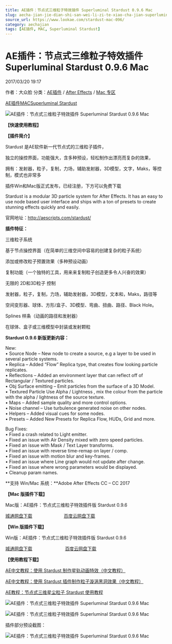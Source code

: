 ```yaml
---
title: AE插件：节点式三维粒子特效插件 Superluminal Stardust 0.9.6 Mac
slug: aecha-jian-jie-dian-shi-san-wei-li-zi-te-xiao-cha-jian-superluminal-stardust-0-9-6-mac
source_url: https://www.lookae.com/stardust-mac-096/
category: aechajian
tags: [AE插件, MAC, Superluminal Stardust]
---
```

# AE插件：节点式三维粒子特效插件 Superluminal Stardust 0.9.6 Mac

2017/03/20 19:17

作者：大众脸
分类：[AE插件](https://www.lookae.com/after-effects/aechajian/) / [After Effects](https://www.lookae.com/after-effects/) / [Mac 专区](https://www.lookae.com/mac-osx/)

[AE插件](https://www.lookae.com/tag/ae%e6%8f%92%e4%bb%b6/)[MAC](https://www.lookae.com/tag/mac/)[Superluminal Stardust](https://www.lookae.com/tag/superluminal-stardust/)

![AE插件：节点式三维粒子特效插件 Superluminal Stardust 0.9.6 Mac](https://www.lookae.com/wp-content/uploads/2016/11/Stardust-.jpg "AE插件：节点式三维粒子特效插件 Superluminal Stardust 0.9.6 Mac-LookAE.com")

**【快速使用教程】**

**【插件简介】**

Stardust 是AE软件新一代节点式的三维粒子插件，

独立的操控界面，功能强大，含多种预设，轻松制作出漂亮而复杂的效果，

拥有：发射器，粒子，复制，力场，辅助发射器，3D模型，文字，Maks，等控制，模式也非常多

插件Win和Mac版正式发布，已经注册，下方可以免费下载

Stardust is a modular 3D particle system for After Effects. It has an easy to use node based user interface and ships with a ton of presets to create stunning effects quickly and easily.

官网地址：http://aescripts.com/stardust/

**插件特征：**

三维粒子系统

基于节点操控界面（在简单的三维空间中容易的创建复杂的粒子系统）

添加或修改粒子预置效果（多种预设动画）

复制功能（一个独特的工具，用来来复制粒子创造更多令人兴奋的效果）

无限的 2D和3D粒子 控制

发射器，粒子，复制，力场，辅助发射器，3D模型，文本和，Maks，路径等

空间变形器、球体、方形/盒子、3D模型、弯曲、扭曲、路径、Black Hole。

Splines 样条（动画的路径和发射器）

在球体、盒子或三维模型中封装或发射颗粒

**Stardust 0.9.6 新版更新内容：**

New:  
• Source Node – New node to create a source, e.g a layer to be used in several particle systems.  
• Replica – Added “Flow” Replica type, that creates flow looking particle replicates.  
• Reflections – Added an environment layer that can reflect off of Rectangular / Textured particles.  
• Obj Surface emitting – Emit particles from the surface of a 3D Model.  
• Textured Particle Use Alpha / Lightness , mix the colour from the particle with the alpha / lightness of the source texture.  
• Maps – Added sample quality and more control options.  
• Noise channel – Use turbulence generated noise on other nodes.  
• Helpers – Added visual cues for some nodes.  
• Presets – Added New Presets for Replica Flow, HUDs, Grid and more.

Bug Fixes:  
• Fixed a crash related to Light emitter.  
• Fixed an issue with Air Density mixed with zero speed particles.  
• Fixed an issue with Mask / Text Layer transforms.  
• Fixed an issue with reverse time-remap on layer / comp.  
• Fixed an issue with motion blur and key-frames.  
• Fixed an issue where Line graph would not update after change.  
• Fixed an issue where wrong parameters would be displayed.  
• Cleanup param names.

**支持 Win/Mac 系统：**Adobe After Effects CC – CC 2017

**【Mac 版插件下载】**

Mac版：AE插件：节点式三维粒子特效插件版 Stardust 0.9.6

[城通网盘下载](https://lookae.ctfile.com/fs/xYI179365442)                         [百度云网盘下载](https://pan.baidu.com/s/1cgpQ82)

**【Win 版插件下载】**

Win版：AE插件：节点式三维粒子特效插件版 Stardust 0.9.6

[城通网盘下载](https://lookae.ctfile.com/fs/7EQ174499140)                          [百度云网盘下载](https://pan.baidu.com/s/1hsOcmvq)

**【使用教程下载】**

[AE中文教程：使用 Stardust 制作星轨动画特效（中文教程）](https://www.lookae.com/stardust-track/)

[AE中文教程：使用 Stardust 插件制作粒子漩涡黑洞效果（中文教程）](https://www.lookae.com/stardust-vortex/)

[AE教程：节点式三维星尘粒子 Stardust 使用教程](https://www.lookae.com/stardustt/)

![AE插件：节点式三维粒子特效插件 Superluminal Stardust 0.9.6 Mac](https://img.alicdn.com/imgextra/i3/705956171/TB2IDiAbghJc1FjSZFDXXbvnFXa_!!705956171.jpg "AE插件：节点式三维粒子特效插件 Superluminal Stardust 0.9.6 Mac-LookAE.com")

![AE插件：节点式三维粒子特效插件 Superluminal Stardust 0.9.6 Mac](https://img.alicdn.com/imgextra/i4/705956171/TB2kVXHc71M.eBjSZPiXXawfpXa_!!705956171.jpg "AE插件：节点式三维粒子特效插件 Superluminal Stardust 0.9.6 Mac-LookAE.com")

插件部分预设截图：

![AE插件：节点式三维粒子特效插件 Superluminal Stardust 0.9.6 Mac](https://img.alicdn.com/imgextra/i3/705956171/TB2WUUecH1K.eBjSsphXXcJOXXa_!!705956171.jpg "AE插件：节点式三维粒子特效插件 Superluminal Stardust 0.9.6 Mac-LookAE.com")
